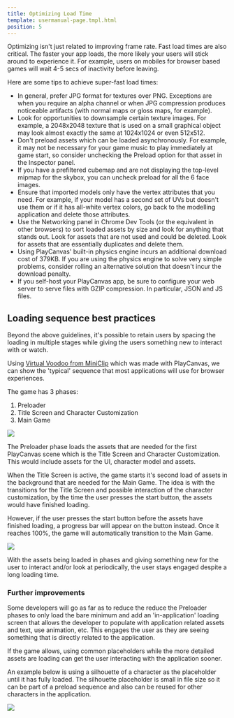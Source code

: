 ```yaml
---
title: Optimizing Load Time
template: usermanual-page.tmpl.html
position: 5
---
```


Optimizing isn't just related to improving frame rate. Fast load times are also critical. The faster your app loads, the more likely your users will stick around to experience it. For example, users on mobiles for browser based games will wait 4-5 secs of inactivity before leaving.

Here are some tips to achieve super-fast load times:

* In general, prefer JPG format for textures over PNG. Exceptions are when you require an alpha channel or when JPG compression produces noticeable artifacts (with normal maps or gloss maps, for example).
* Look for opportunities to downsample certain texture images. For example, a 2048x2048 texture that is used on a small graphical object may look almost exactly the same at 1024x1024 or even 512x512.
* Don't preload assets which can be loaded asynchronously. For example, it may not be necessary for your game music to play immediately at game start, so consider unchecking the Preload option for that asset in the Inspector panel.
* If you have a prefiltered cubemap and are not displaying the top-level mipmap for the skybox, you can uncheck preload for all the 6 face images.
* Ensure that imported models only have the vertex attributes that you need. For example, if your model has a second set of UVs but doesn't use them or if it has all-white vertex colors, go back to the modelling application and delete those attributes.
* Use the Networking panel in Chrome Dev Tools (or the equivalent in other browsers) to sort loaded assets by size and look for anything that stands out. Look for assets that are not used and could be deleted. Look for assets that are essentially duplicates and delete them.
* Using PlayCanvas' built-in physics engine incurs an additional download cost of 379KB. If you are using the physics engine to solve very simple problems, consider rolling an alternative solution that doesn't incur the download penalty.
* If you self-host your PlayCanvas app, be sure to configure your web server to serve files with GZIP compression. In particular, JSON and JS files.


## Loading sequence best practices

Beyond the above guidelines, it's possible to retain users by spacing the loading in multiple stages while giving the users something new to interact with or watch.

Using [Virtual Voodoo from MiniClip][1] which was made with PlayCanvas, we can show the 'typical' sequence that most applications will use for browser experiences.

The game has 3 phases:

1. Preloader
2. Title Screen and Character Customization
3. Main Game

<img src="/images/user-manual/optimization/loading/virtual-voodoo-phases.jpg" style="max-width: 100%;" />

The Preloader phase loads the assets that are needed for the first PlayCanvas scene which is the Title Screen and Character Customization. This would include assets for the UI, character model and assets.

When the Title Screen is active, the game starts it's second load of assets in the background that are needed for the Main Game. The idea is with the transitions for the Title Screen and possible interaction of the character customization, by the time the user presses the start button, the assets would have finished loading.

However, if the user presses the start button before the assets have finished loading, a progress bar will appear on the button instead. Once it reaches 100%, the game will automatically transition to the Main Game.

<img src="/images/user-manual/optimization/loading/virtual-voodoo-assets-not-ready.gif" style="max-width: 480px;" />

With the assets being loaded in phases and giving something new for the user to interact and/or look at periodically, the user stays engaged despite a long loading time.

### Further improvements

Some developers will go as far as to reduce the reduce the Preloader phases to only load the bare minimum and add an 'in-application' loading screen that allows the developer to populate with application related assets and text, use animation, etc. This engages the user as they are seeing something that is directly related to the application.

If the game allows, using common placeholders while the more detailed assets are loading can get the user interacting with the application sooner.

An example below is using a silhouette of a character as the placeholder until it has fully loaded. The silhouette placeholder is small in file size so it can be part of a preload sequence and also can be reused for other characters in the application.

<img src="/images/user-manual/optimization/loading/character-load.gif" style="max-width: 360px;" />

[1]: https://www.miniclip.com/games/virtual-voodoo/en/